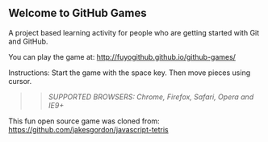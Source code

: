 ## Welcome to GitHub Games

A project based learning activity for people who are getting started with Git and GitHub.

You can play the game at: http://fuyogithub.github.io/github-games/

Instructions: Start the game with the space key. Then move pieces using cursor.
>> _*SUPPORTED BROWSERS*: Chrome, Firefox, Safari, Opera and IE9+_


This fun open source game was cloned from: https://github.com/jakesgordon/javascript-tetris
